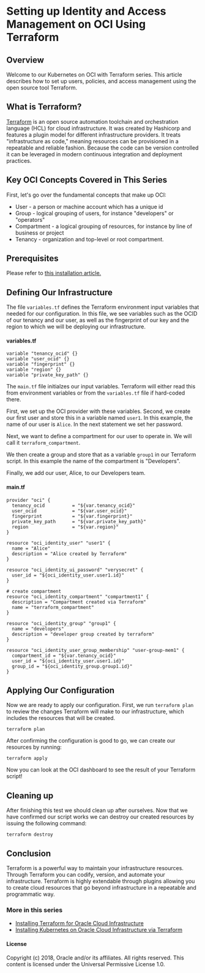 # Setting up Identity and Access Management on OCI Using Terraform

## Overview

Welcome to our Kubernetes on OCI with Terraform series. This article describes how to set up users, policies, and access management using the open source tool Terraform.

## What is Terraform?

[Terraform](https://terraform.io) is an open source automation toolchain and orchestration language (HCL) for cloud infrastructure. It was created by Hashicorp and features a plugin model for different infrastructure providers. It treats "infrastructure as code," meaning resources can be provisioned in a repeatable and reliable fashion. Because the code can be version controlled it can be leveraged in modern continuous integration and deployment practices.

## Key OCI Concepts Covered in This Series

First, let's go over the fundamental concepts that make up OCI:

* User - a person or machine account which has a unique id
* Group - logical grouping of users, for instance "developers" or "operators"
* Compartment - a logical grouping of resources, for instance by line of business or project
* Tenancy - organization and top-level or root compartment.

## Prerequisites

Please refer to [this installation article.](Readme.md)

## Defining Our Infrastructure

The file `variables.tf` defines the Terraform environment input variables that needed for our configuration. In this file, we see variables such as the OCID of our tenancy and our user, as well as the fingerprint of our key and the region to which we will be deploying our infrastructure.

#### variables.tf
```
variable "tenancy_ocid" {}
variable "user_ocid" {}
variable "fingerprint" {}
variable "region" {}
variable "private_key_path" {}
```

The `main.tf` file initialzes our input variables. Terraform will either read this from environment variables or from the `variables.tf` file if hard-coded there.

First, we set up the OCI provider with these variables. Second, we create our first user and store this in a variable named `user1`. In this example, the name of our user is `Alice`. In the next statement we set her password.

Next, we want to define a compartment for our user to operate in. We will call it `terraform_compartment`.

We then create a group and store that as a variable `group1` in our Terraform script. In this example the name of the compartment is "Developers". 

Finally, we add our user, Alice, to our Developers team.

#### main.tf
```
provider "oci" {
  tenancy_ocid          = "${var.tenancy_ocid}"
  user_ocid             = "${var.user_ocid}"
  fingerprint           = "${var.fingerprint}"
  private_key_path      = "${var.private_key_path}"
  region                = "${var.region}"
}

resource "oci_identity_user" "user1" {
  name = "Alice"
  description = "Alice created by Terraform"
}

resource "oci_identity_ui_password" "verysecret" {
  user_id = "${oci_identity_user.user1.id}"
}

# create compartment
resource "oci_identity_compartment" "compartment1" {
  description = "Compartment created via Terraform"
  name = "terraform_compartment"
}

resource "oci_identity_group" "group1" {
  name = "developers"
  description = "developer group created by terraform"
}

resource "oci_identity_user_group_membership" "user-group-mem1" {
  compartment_id = "${var.tenancy_ocid}"
  user_id = "${oci_identity_user.user1.id}"
  group_id = "${oci_identity_group.group1.id}"
}
```

## Applying Our Configuration

Now we are ready to apply our configuration. First, we run `terraform plan` to review the changes Terraform will make to our infrastructure, which includes the resources that will be created.

```
terraform plan
```

After confirming the configuration is good to go, we can create our resources by running:

```
terraform apply
```

Now you can look at the OCI dashboard to see the result of your Terraform script! 

## Cleaning up
After finishing this test we should clean up after ourselves. Now that we have confirmed our script works we can destroy our created resources by issuing the following command:

```
terraform destroy
```

## Conclusion

Terraform is a powerful way to maintain your infrastructure resources. Through Terraform you can codify, version, and automate your infrastructure. Terraform is highly extendable through plugins allowing you to create cloud resources that go beyond infrastructure in a repeatable and programmatic way.

### More in this series

* [Installing Terraform for Oracle Cloud Infrastructure](Readme.md)
* [Installing Kubernetes on Oracle Cloud Infrastructure via Terraform](KubernetesWithTerraform.md)


#### License

Copyright (c) 2018, Oracle and/or its affiliates. All rights
reserved.
This content is licensed under the Universal Permissive
License 1.0.
